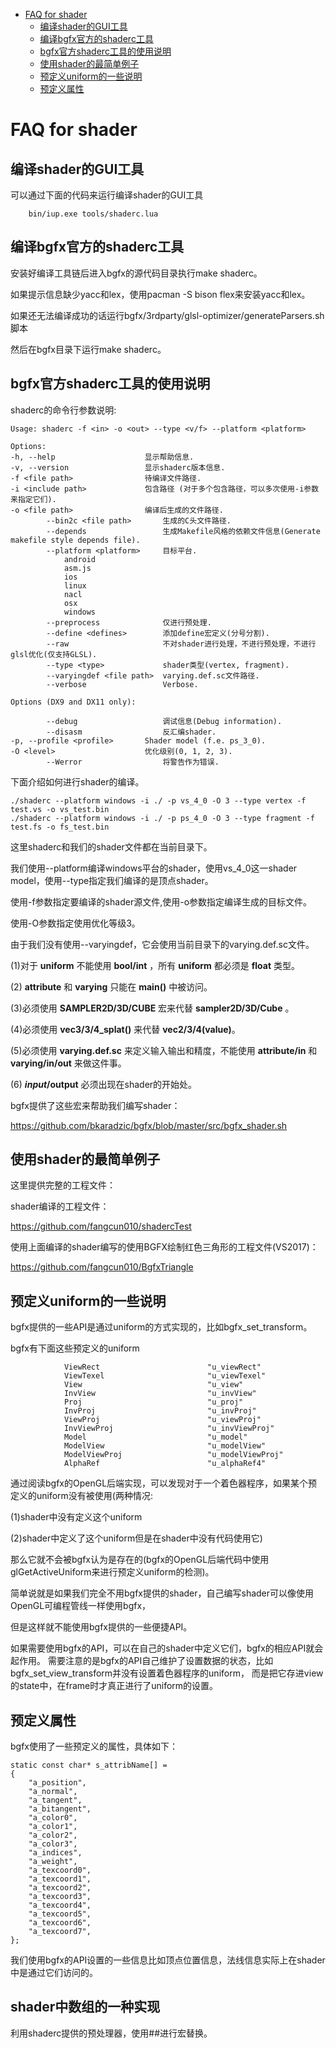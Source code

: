 <!-- TOC -->

- [FAQ for shader](#faq-for-shader)
    - [编译shader的GUI工具](#编译shader的gui工具)
    - [编译bgfx官方的shaderc工具](#编译bgfx官方的shaderc工具)
    - [bgfx官方shaderc工具的使用说明](#bgfx官方shaderc工具的使用说明)
    - [使用shader的最简单例子](#使用shader的最简单例子)
    - [预定义uniform的一些说明](#预定义uniform的一些说明)
    - [预定义属性](#预定义属性)

<!-- /TOC -->

# FAQ for shader

## 编译shader的GUI工具

可以通过下面的代码来运行编译shader的GUI工具

        bin/iup.exe tools/shaderc.lua

## 编译bgfx官方的shaderc工具

安装好编译工具链后进入bgfx的源代码目录执行make shaderc。

如果提示信息缺少yacc和lex，使用pacman -S bison flex来安装yacc和lex。

如果还无法编译成功的话运行bgfx/3rdparty/glsl-optimizer/generateParsers.sh脚本

然后在bgfx目录下运行make shaderc。

## bgfx官方shaderc工具的使用说明

shaderc的命令行参数说明:

	Usage: shaderc -f <in> -o <out> --type <v/f> --platform <platform>

	Options:
  	-h, --help                    显示帮助信息.
  	-v, --version                 显示shaderc版本信息.
  	-f <file path>                待编译文件路径.
  	-i <include path>             包含路径 (对于多个包含路径，可以多次使用-i参数来指定它们).
  	-o <file path>                编译后生成的文件路径.
      		--bin2c <file path>       生成的C头文件路径.
      		--depends                 生成Makefile风格的依赖文件信息(Generate makefile style depends file).
      		--platform <platform>     目标平台.
           		android
           		asm.js
           		ios
           		linux
           		nacl
           		osx
           		windows
      		--preprocess              仅进行预处理.
      		--define <defines>        添加define宏定义(分号分割).
      		--raw                     不对shader进行处理，不进行预处理，不进行glsl优化(仅支持GLSL).
      		--type <type>             shader类型(vertex, fragment).
      		--varyingdef <file path>  varying.def.sc文件路径.
      		--verbose                 Verbose.

	Options (DX9 and DX11 only):

      		--debug                   调试信息(Debug information).
      		--disasm                  反汇编shader.
  	-p, --profile <profile>       Shader model (f.e. ps_3_0).
  	-O <level>                    优化级别(0, 1, 2, 3).
      		--Werror                  将警告作为错误.

下面介绍如何进行shader的编译。

	./shaderc --platform windows -i ./ -p vs_4_0 -O 3 --type vertex -f test.vs -o vs_test.bin
	./shaderc --platform windows -i ./ -p ps_4_0 -O 3 --type fragment -f test.fs -o fs_test.bin

这里shaderc和我们的shader文件都在当前目录下。

我们使用--platform编译windows平台的shader，使用vs_4_0这一shader model，使用--type指定我们编译的是顶点shader。

使用-f参数指定要编译的shader源文件,使用-o参数指定编译生成的目标文件。

使用-O参数指定使用优化等级3。

由于我们没有使用--varyingdef，它会使用当前目录下的varying.def.sc文件。


(1)对于 **uniform** 不能使用 **bool/int** ，所有 **uniform** 都必须是 **float** 类型。

(2) **attribute** 和 **varying** 只能在 **main()** 中被访问。

(3)必须使用 **SAMPLER2D/3D/CUBE** 宏来代替 **sampler2D/3D/Cube** 。

(4)必须使用 **vec3/3/4_splat(<value>)** 来代替 **vec2/3/4(value)**。

(5)必须使用 **varying.def.sc** 来定义输入输出和精度，不能使用 **attribute/in** 和 **varying/in/out** 来做这件事。

(6) **$input/$output** 必须出现在shader的开始处。

bgfx提供了这些宏来帮助我们编写shader：

https://github.com/bkaradzic/bgfx/blob/master/src/bgfx_shader.sh

## 使用shader的最简单例子

这里提供完整的工程文件：

shader编译的工程文件：

https://github.com/fangcun010/shadercTest

使用上面编译的shader编写的使用BGFX绘制红色三角形的工程文件(VS2017)：

https://github.com/fangcun010/BgfxTriangle

## 预定义uniform的一些说明

bgfx提供的一些API是通过uniform的方式实现的，比如bgfx_set_transform。

bgfx有下面这些预定义的uniform

                ViewRect                        "u_viewRect"
                ViewTexel                       "u_viewTexel"
                View                            "u_view"
                InvView                         "u_invView"
                Proj                            "u_proj"
                InvProj                         "u_invProj"
                ViewProj                        "u_viewProj"
                InvViewProj                     "u_invViewProj"
                Model                           "u_model"
                ModelView                       "u_modelView"
                ModelViewProj                   "u_modelViewProj"
                AlphaRef                        "u_alphaRef4"

通过阅读bgfx的OpenGL后端实现，可以发现对于一个着色器程序，如果某个预定义的uniform没有被使用(两种情况:

(1)shader中没有定义这个uniform

(2)shader中定义了这个uniform但是在shader中没有代码使用它)

那么它就不会被bgfx认为是存在的(bgfx的OpenGL后端代码中使用glGetActiveUniform来进行预定义uniform的检测)。

简单说就是如果我们完全不用bgfx提供的shader，自己编写shader可以像使用OpenGL可编程管线一样使用bgfx，

但是这样就不能使用bgfx提供的一些便捷API。

如果需要使用bgfx的API，可以在自己的shader中定义它们，bgfx的相应API就会起作用。
需要注意的是bgfx的API自己维护了设置数据的状态，比如bgfx_set_view_transform并没有设置着色器程序的uniform，
而是把它存进view的state中，在frame时才真正进行了uniform的设置。

## 预定义属性

bgfx使用了一些预定义的属性，具体如下：

	static const char* s_attribName[] =
	{
		"a_position",
		"a_normal",
		"a_tangent",
		"a_bitangent",
		"a_color0",
		"a_color1",
		"a_color2",
		"a_color3",
		"a_indices",
		"a_weight",
		"a_texcoord0",
		"a_texcoord1",
		"a_texcoord2",
		"a_texcoord3",
		"a_texcoord4",
		"a_texcoord5",
		"a_texcoord6",
		"a_texcoord7",
	};

我们使用bgfx的API设置的一些信息比如顶点位置信息，法线信息实际上在shader中是通过它们访问的。

## shader中数组的一种实现

利用shaderc提供的预处理器，使用##进行宏替换。

